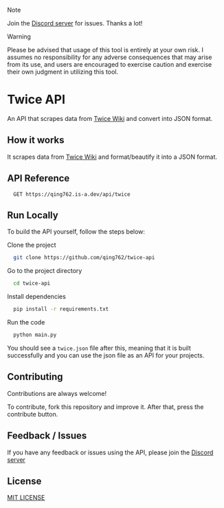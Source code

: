 > [!NOTE]  
> Join the [Discord server](https://qing762.is-a.dev/discord) for issues. Thanks a lot!

> [!WARNING]
> Please be advised that usage of this tool is entirely at your own risk. I assumes no responsibility for any adverse consequences that may arise from its use, and users are encouraged to exercise caution and exercise their own judgment in utilizing this tool.

# Twice API

An API that scrapes data from [Twice Wiki](https://twice.fandom.com) and convert into JSON format.

## How it works

It scrapes data from [Twice Wiki](https://twice.fandom.com) and format/beautify it into a JSON format.


## API Reference

```http
  GET https://qing762.is-a.dev/api/twice
```


## Run Locally

To build the API yourself, follow the steps below:

Clone the project

```bash
  git clone https://github.com/qing762/twice-api
```

Go to the project directory

```bash
  cd twice-api
```

Install dependencies

```bash
  pip install -r requirements.txt
```

Run the code 

```bash
  python main.py
```

You should see a `twice.json` file after this, meaning that it is built successfully and you can use the json file as an API for your projects.



## Contributing

Contributions are always welcome!

To contribute, fork this repository and improve it. After that, press the contribute button.

## Feedback / Issues

If you have any feedback or issues using the API, please join the [Discord server](https://qing762.is-a.dev/discord)


## License

[MIT LICENSE](https://choosealicense.com/licenses/mit/)


